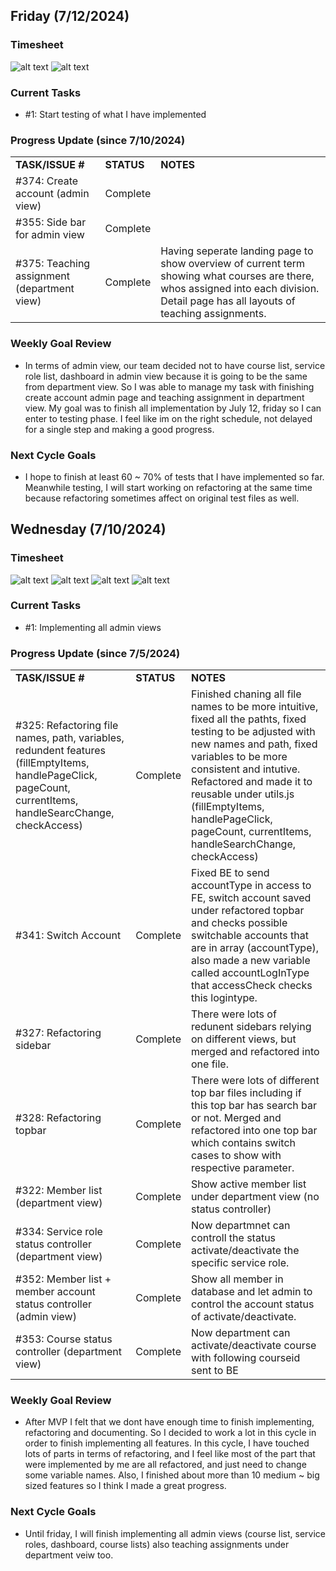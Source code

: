 <!--------------------------------------------------------------------------------------------------------------------------------------------------------------------------------------------->
## Friday (7/12/2024)

### Timesheet
![alt text](https://github.com/UBCO-COSC499-Summer-2024/team-6-capstone-team_6ix/blob/Kevin-weekly-logs/docs/weekly%20logs/Kevin%20Kim/Clockify%20images/7.10-7.11/9.2.1.png)
![alt text](https://github.com/UBCO-COSC499-Summer-2024/team-6-capstone-team_6ix/blob/Kevin-weekly-logs/docs/weekly%20logs/Kevin%20Kim/Clockify%20images/7.10-7.11/9.2.2.png)


### Current Tasks
  * #1: Start testing of what I have implemented

### Progress Update (since 7/10/2024)
<table>
    <tr>
        <td><strong>TASK/ISSUE #</strong>
        </td>
        <td><strong>STATUS</strong>
        </td>
        <td><strong>NOTES</strong>
        </td>
    </tr>
    <tr>
        <!-- Task/Issue # -->
        <td>#374: Create account (admin view)
        </td>
        <!-- Status -->
        <td>Complete
        </td>
        <!-- Notes -->
        <td>
        </td>
    </tr>
    <tr>
        <!-- Task/Issue # -->
        <td>#355: Side bar for admin view
        </td>
        <!-- Status -->
        <td>Complete
        </td>
        <!-- Notes -->
        <td>
        </td>
    </tr>
    <tr>
        <!-- Task/Issue # -->
        <td>#375: Teaching assignment (department view)
        </td>
        <!-- Status -->
        <td>Complete
        </td>
        <!-- Notes -->
        <td>Having seperate landing page to show overview of current term showing what courses are there, whos assigned into each division. Detail page has all layouts of teaching assignments.
        </td>
    </tr>
</table>

### Weekly Goal Review
  * In terms of admin view, our team decided not to have course list, service role list, dashboard in admin view because it is going to be the same from department view. So I was able to manage my task with finishing create account admin page and teaching assignment in department view. My goal was to finish all implementation by July 12, friday so I can enter to testing phase. I feel like im on the right schedule, not delayed for a single step and making a good progress.

### Next Cycle Goals
  * I hope to finish at least 60 ~ 70% of tests that I have implemented so far. Meanwhile testing, I will start working on refactoring at the same time because refactoring sometimes affect on original test files as well. 

<!--------------------------------------------------------------------------------------------------------------------------------------------------------------------------------------------->
## Wednesday (7/10/2024)

### Timesheet
![alt text](https://github.com/UBCO-COSC499-Summer-2024/team-6-capstone-team_6ix/blob/Kevin-weekly-logs/docs/weekly%20logs/Kevin%20Kim/Clockify%20images/7.5-7.10/9.1.1.png)
![alt text](https://github.com/UBCO-COSC499-Summer-2024/team-6-capstone-team_6ix/blob/Kevin-weekly-logs/docs/weekly%20logs/Kevin%20Kim/Clockify%20images/7.5-7.10/9.1.2.png)
![alt text](https://github.com/UBCO-COSC499-Summer-2024/team-6-capstone-team_6ix/blob/Kevin-weekly-logs/docs/weekly%20logs/Kevin%20Kim/Clockify%20images/7.5-7.10/9.1.3.png)
![alt text](https://github.com/UBCO-COSC499-Summer-2024/team-6-capstone-team_6ix/blob/Kevin-weekly-logs/docs/weekly%20logs/Kevin%20Kim/Clockify%20images/7.5-7.10/9.1.4.png)


### Current Tasks
  * #1: Implementing all admin views

### Progress Update (since 7/5/2024)
<table>
    <tr>
        <td><strong>TASK/ISSUE #</strong>
        </td>
        <td><strong>STATUS</strong>
        </td>
        <td><strong>NOTES</strong>
        </td>
    </tr>
    <tr>
        <!-- Task/Issue # -->
        <td>#325: Refactoring file names, path, variables, redundent features (fillEmptyItems, handlePageClick, pageCount, currentItems, handleSearcChange, checkAccess)
        </td>
        <!-- Status -->
        <td>Complete
        </td>
        <!-- Notes -->
        <td>Finished chaning all file names to be more intuitive, fixed all the pathts, fixed testing to be adjusted with new names and path, fixed variables to be more consistent and intutive. Refactored and made it to reusable under utils.js (fillEmptyItems, handlePageClick, pageCount, currentItems, handleSearchChange, checkAccess)
        </td>
    </tr>
    <tr>
        <!-- Task/Issue # -->
        <td>#341: Switch Account
        </td>
        <!-- Status -->
        <td>Complete
        </td>
        <!-- Notes -->
        <td>Fixed BE to send accountType in access to FE, switch account saved under refactored topbar and checks possible switchable accounts that are in array (accountType), also made a new variable called accountLogInType that accessCheck checks this logintype.
        </td>
    </tr>
    <tr>
        <!-- Task/Issue # -->
        <td>#327: Refactoring sidebar
        </td>
        <!-- Status -->
        <td>Complete
        </td>
        <!-- Notes -->
        <td>There were lots of redunent sidebars relying on different views, but merged and refactored into one file.
        </td>
    </tr>
    <tr>
        <!-- Task/Issue # -->
        <td>#328: Refactoring topbar
        </td>
        <!-- Status -->
        <td>Complete
        </td>
        <!-- Notes -->
        <td>There were lots of different top bar files including if this top bar has search bar or not. Merged and refactored into one top bar which contains switch cases to show with respective parameter.
        </td>
    </tr>
    <tr>
        <!-- Task/Issue # -->
        <td>#322: Member list (department view)
        </td>
        <!-- Status -->
        <td>Complete
        </td>
        <!-- Notes -->
        <td>Show active member list under department view (no status controller)
        </td>
    </tr>
    <tr>
        <!-- Task/Issue # -->
        <td>#334: Service role status controller (department view)
        </td>
        <!-- Status -->
        <td>Complete
        </td>
        <!-- Notes -->
        <td>Now departmnet can controll the status activate/deactivate the specific service role.
        </td>
    </tr>
    <tr>
        <!-- Task/Issue # -->
        <td>#352: Member list + member account status controller (admin view)
        </td>
        <!-- Status -->
        <td>Complete
        </td>
        <!-- Notes -->
        <td>Show all member in database and let admin to control the account status of activate/deactivate.
        </td>
    </tr>
    <tr>
        <!-- Task/Issue # -->
        <td>#353: Course status controller (department view)
        </td>
        <!-- Status -->
        <td>Complete
        </td>
        <!-- Notes -->
        <td>Now department can activate/deactivate course with following courseid sent to BE
        </td>
    </tr>
</table>

### Weekly Goal Review
  * After MVP I felt that we dont have enough time to finish implementing, refactoring and documenting. So I decided to work a lot in this cycle in order to finish implementing all features. In this cycle, I have touched lots of parts in terms of refactoring, and I feel like most of the part that were implemented by me are all refactored, and just need to change some variable names. Also, I finished about more than 10 medium ~ big sized features so I think I made a great progress.

### Next Cycle Goals
  * Until friday, I will finish implementing all admin views (course list, service roles, dashboard, course lists) also teaching assignments under department veiw too.
